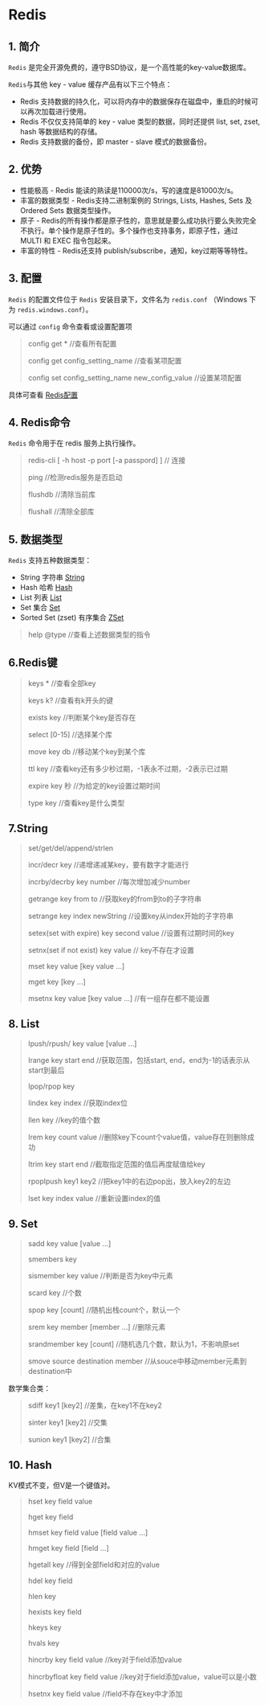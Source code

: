 # Redis

## 1. 简介

`Redis` 是完全开源免费的，遵守BSD协议，是一个高性能的key-value数据库。

`Redis`与其他 key - value 缓存产品有以下三个特点：

- Redis 支持数据的持久化，可以将内存中的数据保存在磁盘中，重启的时候可以再次加载进行使用。
- Redis 不仅仅支持简单的 key - value 类型的数据，同时还提供 list, set, zset, hash 等数据结构的存储。
- Redis 支持数据的备份，即 master - slave 模式的数据备份。

## 2. 优势

- 性能极高 - Redis 能读的熟读是110000次/s，写的速度是81000次/s。
- 丰富的数据类型 - Redis支持二进制案例的 Strings, Lists, Hashes, Sets 及 Ordered Sets 数据类型操作。
- 原子 - Redis的所有操作都是原子性的，意思就是要么成功执行要么失败完全不执行。单个操作是原子性的。多个操作也支持事务，即原子性，通过 MULTI 和 EXEC 指令包起来。
- 丰富的特性 - Redis还支持 publish/subscribe，通知，key过期等等特性。

## 3. 配置

`Redis` 的配置文件位于 `Redis` 安装目录下，文件名为 `redis.conf` （Windows 下为 `redis.windows.conf`）。

可以通过 `config` 命令查看或设置配置项

> config get *  //查看所有配置
>
> config get config_setting_name //查看某项配置
>
> config set config_setting_name new_config_value //设置某项配置

具体可查看 [Redis配置](https://www.runoob.com/redis/redis-conf.html)

## 4. Redis命令

`Redis` 命令用于在 redis 服务上执行操作。

> redis-cli [ -h host -p port [-a passpord] ] // 连接
>
> ping //检测redis服务是否启动
>
> flushdb //清除当前库
>
> flushall //清除全部库

## 5. 数据类型

`Redis` 支持五种数据类型：

- String 字符串 [String](https://www.runoob.com/redis/redis-strings.html)
- Hash 哈希 [Hash](https://www.runoob.com/redis/redis-hashes.html)
- List 列表 [List](https://www.runoob.com/redis/redis-lists.html)
- Set 集合 [Set](https://www.runoob.com/redis/redis-sets.html)
- Sorted Set (zset) 有序集合 [ZSet](https://www.runoob.com/redis/redis-sorted-sets.html)

> help @type  //查看上述数据类型的指令

## 6.Redis键

> keys *  //查看全部key
>
> keys k? //查看有k开头的键
>
> exists key  //判断某个key是否存在
>
> select [0-15]  //选择某个库
>
> move key db  //移动某个key到某个库
>
> ttl key //查看key还有多少秒过期，-1表永不过期，-2表示已过期
>
> expire key 秒   //为给定的key设置过期时间
>
> type key //查看key是什么类型

## 7.String

> set/get/del/append/strlen
>
> incr/decr key  //递增递减某key，要有数字才能进行
>
> incrby/decrby  key number //每次增加减少number
>
> getrange key from to //获取key的from到to的子字符串
>
> setrange key index newString //设置key从index开始的子字符串
>
> setex(set with expire) key second value //设置有过期时间的key
>
> setnx(set if not exist) key value // key不存在才设置
>
> mset key value [key value ...] 
>
> mget key [key ...]
>
> msetnx key value [key value ...] //有一组存在都不能设置

## 8. List

> lpush/rpush/ key value [value ...]
>
> lrange key start end   //获取范围，包括start, end，end为-1的话表示从start到最后
>
> lpop/rpop key
>
> lindex key index //获取index位
>
> llen key //key的值个数
>
> lrem key count value //删除key下count个value值，value存在则删除成功
>
> ltrim key start end //截取指定范围的值后再度赋值给key
>
> rpoplpush key1 key2 //把key1中的右边pop出，放入key2的左边
>
> lset key index value //重新设置index的值

## 9. Set

> sadd key value [value ...]
>
> smembers key
>
> sismember key value //判断是否为key中元素
>
> scard key //个数
>
> spop key [count]  //随机出栈count个，默认一个
>
> srem key member [member ...] //删除元素
>
> srandmember key [count] //随机选几个数，默认为1，不影响原set
>
> smove source destination member //从souce中移动member元素到destination中

数学集合类：

> sdiff key1 [key2]  //差集，在key1不在key2
>
> sinter key1 [key2] //交集
>
> sunion key1 [key2] //合集

## 10. Hash

KV模式不变，但V是一个键值对。

> hset key field value 
>
> hget key field
>
> hmset key field value [field value ...]
>
> hmget key field [field ...]
>
> hgetall key  //得到全部field和对应的value
>
> hdel key field
>
> hlen key
>
> hexists key field
>
> hkeys key
>
> hvals key
>
> hincrby key field value //key对于field添加value
>
> hincrbyfloat key field value //key对于field添加value，value可以是小数
>
> hsetnx key field value //field不存在key中才添加